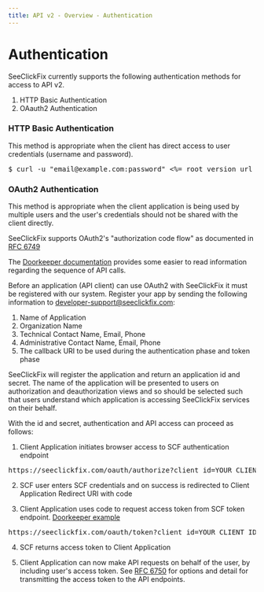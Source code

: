 ```yaml
---
title: API v2 - Overview - Authentication
---
```


# Authentication

SeeClickFix currently supports the following authentication methods for access to API v2.
1. HTTP Basic Authentication
1. OAauth2 Authentication

### HTTP Basic Authentication

This method is appropriate when the client has direct access to user credentials (username
and password).

<pre class="terminal">
$ curl -u "email@example.com:password" <%= root_version_url %>/profile
</pre>

### OAuth2 Authentication

This method is appropriate when the client application is being used by multiple users
and the user's credentials should not be shared with the client directly.

SeeClickFix supports OAuth2's "authorization code flow" as documented in [RFC 6749](https://tools.ietf.org/html/rfc6749#section-4.1)

The [Doorkeeper documentation](https://github.com/doorkeeper-gem/doorkeeper/wiki/authorization-flow) provides some easier to read information regarding the sequence of API calls.


Before an application (API client) can use OAuth2 with SeeClickFix it must be registered
with our system. Register your app by sending the following information to
developer-support@seeclickfix.com:

1. Name of Application
1. Organization Name
1. Technical Contact Name, Email, Phone
1. Administrative Contact Name, Email, Phone
1. The callback URI to be used during the authentication phase and token phase

SeeClickFix will register the application and return an application id and secret.
The name of the application will be presented to users on authorization and
deauthorization views and so should be selected such that users understand
which application is accessing SeeClickFix services on their behalf.

With the id and secret, authentication and API access can proceed as follows:

1. Client Application initiates browser access to SCF authentication endpoint

<pre class="terminal">
https://seeclickfix.com/oauth/authorize?client_id=YOUR_CLIENT_ID&redirect_uri=YOUR_REDIRECT_URI&response_type=code
</pre>

2. SCF user enters SCF credentials and on success is redirected to Client Application Redirect URI with code

3. Client Application uses code to request access token from SCF token endpoint. [Doorkeeper example](https://github.com/doorkeeper-gem/doorkeeper/wiki/authorization-flow#requesting-the-access-token)

<pre class="terminal">
https://seeclickfix.com/oauth/token?client_id=YOUR_CLIENT_ID&client_secret=YOUR_SECRET&redirect_uri=YOUR_REDIRECT_URI&code=RETURNED_CODE_FROM_STEP_3&grant_type=authorization_code
</pre>

4. SCF returns access token to Client Application

5. Client Application can now make API requests on behalf of the user, by including user's access token. See [RFC 6750](http://tools.ietf.org/html/rfc6750#section-2.1) for options and detail for transmitting the access token to the API endpoints.
